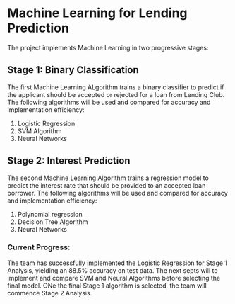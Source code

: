 # Machine Learning for Lending Prediction

The project implements Machine Learning in two progressive stages:

## Stage 1: Binary Classification
The first Machine Learning ALgorithm trains a binary classifier to predict if the applicant should be accepted or rejected for a loan from Lending Club. 
The following algorithms will be used and compared for accuracy and implementation efficiency:
1. Logistic Regression
2. SVM Algorithm
3. Neural Networks

## Stage 2: Interest Prediction
The second Machine Learning Algorithm trains a regression model to predict the interest rate that should be provided to an accepted loan borrower.
The following algorithms will be used and compared for accuracy and implementation efficiency:
1. Polynomial regression
2. Decision Tree Algorithm
3. Neural Networks

### Current Progress:
The team has successfully implemented the Logistic Regression for Stage 1 Analysis, yielding an 88.5% accuracy on test data. The next septs will to implement and compare SVM and Neural Algorithms before selecting the final model. ONe the final Stage 1 algorithm is selected, the team will commence Stage 2 Analysis.  